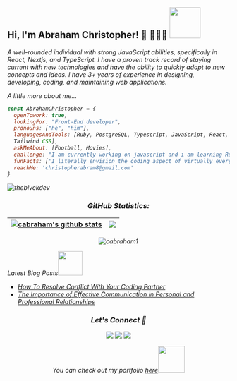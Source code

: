 <h2> Hi, I'm Abraham Christopher! 👋 👩🏾‍💻 <img src="https://media.giphy.com/media/26Fxy3Iz1ari8oytO/giphy.gif" width="70"></h2>
<p><em>A well-rounded individual with strong JavaScript abilities, specifically in React, Nextjs, and TypeScript. I have a proven track record of staying current with new technologies and have the ability to quickly adapt to new concepts and ideas. I have 3+ years of experience in designing, developing, coding, and maintaining web applications.
  
A little more about me...

```javascript
const AbrahamChristopher = {
  openTowork: true,
  lookingFor: "Front-End developer",
  pronouns: ["he", "him"],
  languagesAndTools: [Ruby, PostgreSQL, Typescript, JavaScript, React, Redux, HTML/CSS, Semantic UI, Bootstrap,
  Tailwind CSS],
  askMeAbout: [Football, Movies],
  challenge: "I am currently working on javascript and i am learning Ruby on Rails",
  funFacts: ['I literally envision the coding aspect of virtually everything'],
  reachMe: 'christopherabram8@gmail.com'
}
```

<p align="left"> <img src="https://komarev.com/ghpvc/?username=cabraham1&label=Profile%20views&color=0e75b6&style=flat" alt="theblvckdev" /> </p> 

<h3 align="center">GitHub Statistics:</h3>

| <a href="https://github.com/cabraham1/github-readme-stats"><img align="center" src="https://github-readme-stats.vercel.app/api?username=cabraham1&show_icons=true&include_all_commits=true&theme=buefy&hide_border=true" alt="cabraham's github stats" /></a> | <a href="https://github.com/cabraham1/github-readme-stats"><img align="center" src="https://github-readme-stats.vercel.app/api/top-langs/?username=cabraham1&layout=compact&theme=buefy&hide_border=true" /></a> |
| ----------------------------------------------------------------------------------------------------------------------------------------------------------------------------------------------------------------------------------------------------------- | ---------------------------------------------------------------------------------------------------------------------------------------------------------------------------------------------------------------- |

<p align="center"><img src="https://github-readme-streak-stats.herokuapp.com/?user=cabraham1&theme=radical" alt="cabraham1" /></p>
  
<p>Latest Blog Posts<img src="https://media.giphy.com/media/THICzXhqZItpoFX7aD/giphy.gif" width="55"></p>

- [How To Resolve Conflict With Your Coding Partner](https://cabraham.hashnode.dev/how-to-resolve-conflict-with-your-coding-partner)
- [The Importance of Effective Communication in Personal and Professional Relationships](https://cabraham.hashnode.dev/the-importance-of-effective-communication-in-personal-and-professional-relationships)


<h3 align="center">Let's Connect 🤝</h3>
<div align="center">
<a target="_blank"
href="https://www.linkedin.com/in/abrahamchristopher/"><img
src="https://img.shields.io/badge/-LinkedIn-0077b5?style=for-the-badge&logo=LinkedIn&logoColor=white"></img></a> <a target="_blank"
href="mailto:christopherabraham8@gmail.com"><img
src="https://img.shields.io/badge/-Gmail-D14836?style=for-the-badge&logo=Gmail&logoColor=white"></img></a> <a target="_blank"
href="https://twitter.com/_Cabraham"><img
src="https://img.shields.io/badge/-Twitter-1DA1F2?style=for-the-badge&logo=Twitter&logoColor=white"></img></a>
<div/>

<p>You can check out my portfolio <a href="https://cabraham.netlify.app/">here</a><img src="https://media.giphy.com/media/cKPse5DZaptID3YAMK/giphy.gif" width="60"></p>
